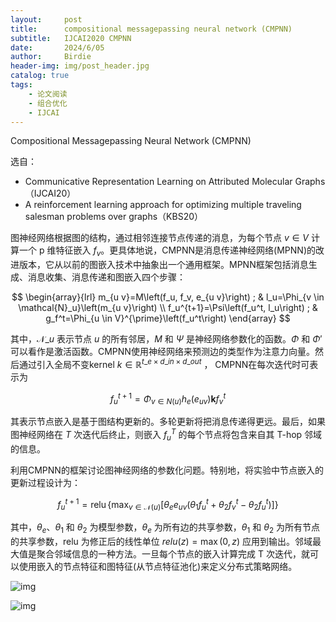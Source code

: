 ```yaml
---
layout:     post
title:      compositional messagepassing neural network (CMPNN)
subtitle:   IJCAI2020 CMPNN
date:       2024/6/05
author:     Birdie
header-img: img/post_header.jpg
catalog: true
tags:
    - 论文阅读
    - 组合优化
    - IJCAI
---
```



Compositional Messagepassing Neural Network (CMPNN)

选自：

- Communicative Representation Learning on Attributed Molecular Graphs（IJCAI20）
- A reinforcement learning approach for optimizing multiple traveling salesman problems over graphs（KBS20）



图神经网络根据图的结构，通过相邻连接节点传递的消息，为每个节点 $v\in V$ 计算一个 p 维特征嵌入 $f_v$。更具体地说，CMPNN是消息传递神经网络(MPNN)的改进版本，它从以前的图嵌入技术中抽象出一个通用框架。MPNN框架包括消息生成、消息收集、消息传递和图嵌入四个步骤：

$$
\begin{array}{lrl}
m_{u v}=M\left(f_u, f_v, e_{u v}\right) ; & l_u=\Phi_{v \in \mathcal{N}_u}\left(m_{u v}\right) \\
f_u^{t+1}=\Psi\left(f_u^t, l_u\right) ; & g_f^t=\Phi_{u \in V}^{\prime}\left(f_u^t\right)
\end{array}
$$

其中，$\mathcal{N}\_u$ 表示节点 $u$ 的所有邻居，$M$ 和 $\Psi$ 是神经网络参数化的函数。$\Phi$ 和 $\Phi'$ 可以看作是激活函数。CMPNN使用神经网络来预测边的类型作为注意力向量。然后通过引入全局不变kernel $k\in\mathbb{R}^{t\_e\times d\_{in}\times d\_{out}}$ ， CMPNN在每次迭代时可表示为

$$
f_u^{t+1}=\Phi_{v \in N(u)} h_e\left(e_{u v}\right) \mathbf{k} f_v^t
$$

其表示节点嵌入是基于图结构更新的。多轮更新将把消息传递得更远。最后，如果图神经网络在 $T$ 次迭代后终止，则嵌入 $f_u^T$ 的每个节点将包含来自其 T-hop 邻域的信息。

利用CMPNN的框架讨论图神经网络的参数化问题。特别地，将实验中节点嵌入的更新过程设计为：

$$
f_u^{t+1}=\operatorname{relu}\left\{\max _{v \in \mathcal{N}(u)}\left[\theta_e e_{u v}\left(\theta_1 f_u^t+\theta_2 f_v^t-\theta_2 f_u^t\right)\right]\right\}
$$

其中，$\theta_e$、$\theta_1$ 和 $\theta_2$ 为模型参数，$\theta_e$ 为所有边的共享参数，$\theta_1$ 和 $\theta_2$ 为所有节点的共享参数，relu 为修正后的线性单位 $relu(z) = \max(0, z)$ 应用到输出。邻域最大值是聚合邻域信息的一种方法。一旦每个节点的嵌入计算完成 T 次迭代，就可以使用嵌入的节点特征和图特征(从节点特征池化)来定义分布式策略网络。

![img]({{site.url}}/img/2024-6-05-CMPNN/cmpnn2020_2020-07-26-12-02-32.png)



![img]({{site.url}}/img/2024-6-05-CMPNN/cmpnn2020_2020-07-26-12-07-08.png)





